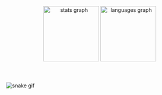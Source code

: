 <div align="center">
  <img src="https://github-readme-stats.vercel.app/api?username=federicoalie&hide_title=false&hide_rank=false&show_icons=true&include_all_commits=true&count_private=true&disable_animations=false&theme=dracula&locale=en&hide_border=false" height="150" alt="stats graph"  />
  <img src="https://github-readme-stats.vercel.app/api/top-langs?username=federicoalie&locale=en&hide_title=false&layout=compact&card_width=320&langs_count=5&theme=dracula&hide_border=false" height="150" alt="languages graph"  />
</div>

###

<br clear="both">

![snake gif](https://github.com/federicoalie/federicoalie/blob/output/github-contribution-grid-snake.gif)

###
